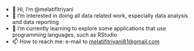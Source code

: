 - 👋 Hi, I’m @melatifitriyani
- 👀 I’m interested in doing all data related work, especially data analysis and data reporting
- 🌱 I’m currently learning to explore some applications that use programming languages, such as RStudio
- 📫 How to reach me: e-mail to melatifitriyani81@gmail.com

<!---
melatifitriyani/melatifitriyani is a ✨ special ✨ repository because its `README.md` (this file) appears on your GitHub profile.
You can click the Preview link to take a look at your changes.
--->
